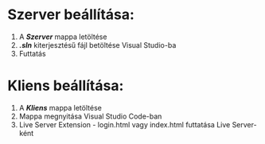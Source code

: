 # **Szerver beállítása:**

1. A ***Szerver*** mappa letöltése
2. ***.sln*** kiterjesztésű fájl betöltése Visual Studio-ba
3. Futtatás

# **Kliens beállítása:**

1. A ***Kliens*** mappa letöltése
2. Mappa megnyitása Visual Studio Code-ban
3. Live Server Extension - login.html vagy index.html futtatása Live Server-ként
